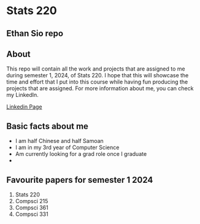 # Stats 220
## Ethan Sio repo 
## About
This repo will contain all the work and projects that are assigned to me during semester 1, 2024, of Stats 220. I hope that this will showcase the time and effort that I put into this course while having fun producing the projects that are assigned. For more information about me, you can check my LinkedIn.

[Linkedin Page](https://www.linkedin.com/in/ethan-sio-295773202/)

## Basic facts about me
- I am half Chinese and half Samoan
- I am in my 3rd year of Computer Science
- Am currently looking for a grad role once I graduate
- 

## Favourite papers for semester 1 2024
1. Stats 220
2. Compsci 215
3. Compsci 361
4. Compsci 331
